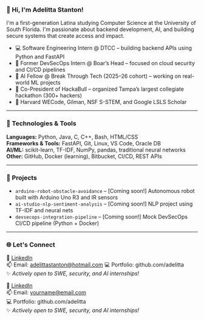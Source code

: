 ### 👋 Hi, I'm Adelitta Stanton!

I'm a first-generation Latina studying Computer Science at the University of South Florida. I'm passionate about backend development, AI, and building secure systems that create access and impact.

- 💻 Software Engineering Intern @ DTCC – building backend APIs using Python and FastAPI
- 🔐 Former DevSecOps Intern @ Boar’s Head – focused on cloud security and CI/CD pipelines
- 🧠 AI Fellow @ Break Through Tech (2025–26 cohort) – working on real-world ML projects
- 🚀 Co-President of HackaBull – organized Tampa’s largest collegiate hackathon (300+ hackers)
- 🌟 Harvard WECode, Gilman, NSF S-STEM, and Google LSLS Scholar

---

### 🔧 Technologies & Tools

**Languages:** Python, Java, C, C++, Bash, HTML/CSS  
**Frameworks & Tools:** FastAPI, Git, Linux, VS Code, Oracle DB  
**AI/ML:** scikit-learn, TF-IDF, NumPy, pandas, traditional neural networks  
**Other:** GitHub, Docker (learning), Bitbucket, CI/CD, REST APIs  

---

### 🔗 Projects

- `arduino-robot-obstacle-avoidance` – [Coming soon!] Autonomous robot built with Arduino Uno R3 and IR sensors  
- `ai-studio-nlp-sentiment-analysis` – [Coming soon!] NLP project using TF-IDF and neural nets  
- `devsecops-integration-pipeline` – [Coming soon!] Mock DevSecOps CI/CD pipeline (Python + Docker)

---

### 🌐 Let's Connect
📎 [LinkedIn](https://www.linkedin.com/in/adelitta)  
📫 Email: adelittastanton@hotmail.com 
💻 Portfolio: github.com/adelitta  
✨ *Actively open to SWE, security, and AI internships!*

📎 [LinkedIn](https://www.linkedin.com/in/adelitta)  
📫 Email: yourname@email.com  
💻 Portfolio: github.com/adelitta  
✨ *Actively open to SWE, security, and AI internships!*

